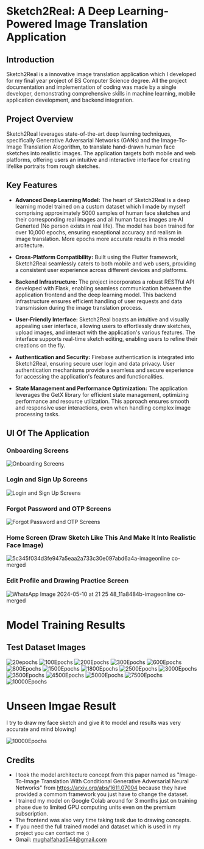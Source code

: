 # Sketch2Real: A Deep Learning-Powered Image Translation Application

## Introduction

Sketch2Real is a innovative image translation application which I developed for my final year project of BS Computer Science degree. All the project documentation and implementation of coding was made by a single developer, demonstrating comprehensive skills in machine learning, mobile application development, and backend integration.

## Project Overview

Sketch2Real leverages state-of-the-art deep learning techniques, specifically Generative Adversarial Networks (GANs) and the Image-To-Image Translation Alogorithm, to translate hand-drawn human face sketches into realistic images. The application targets both mobile and web platforms, offering users an intuitive and interactive interface for creating lifelike portraits from rough sketches.

## Key Features

- **Advanced Deep Learning Model:** The heart of Sketch2Real is a deep learning model trained on a custom dataset which I made by myself comprising approximately 5000 samples of human face sketches and their corresponding real images and all human faces images are AI Generted (No person exists in real life). The model has been trained for over 10,000 epochs, ensuring exceptional accuracy and realism in image translation. More epochs more accurate results in this model arcitecture.

- **Cross-Platform Compatibility:** Built using the Flutter framework, Sketch2Real seamlessly caters to both mobile and web users, providing a consistent user experience across different devices and platforms.

- **Backend Infrastructure:** The project incorporates a robust RESTful API developed with Flask, enabling seamless communication between the application frontend and the deep learning model. This backend infrastructure ensures efficient handling of user requests and data transmission during the image translation process.

- **User-Friendly Interface:** Sketch2Real boasts an intuitive and visually appealing user interface, allowing users to effortlessly draw sketches, upload images, and interact with the application's various features. The interface supports real-time sketch editing, enabling users to refine their creations on the fly.

- **Authentication and Security:** Firebase authentication is integrated into Sketch2Real, ensuring secure user login and data privacy. User authentication mechanisms provide a seamless and secure experience for accessing the application's features and functionalities.

- **State Management and Performance Optimization:** The application leverages the GetX library for efficient state management, optimizing performance and resource utilization. This approach ensures smooth and responsive user interactions, even when handling complex image processing tasks.

## UI Of The Application

### Onboarding Screens
![Onboarding Screens](https://github.com/offfahad/Sketch2Real/assets/19569802/4cca1b84-f585-40f9-bbe8-0cb3f3b99f6f)

### Login and Sign Up Screens
![Login and Sign Up Screens](https://github.com/offfahad/Sketch2Real/assets/19569802/c4628f56-b374-42ff-8905-5cf7cf87d512)

### Forgot Password and OTP Screens
![Forgot Password and OTP Screens](https://github.com/offfahad/Sketch2Real/assets/19569802/0ed24d83-ed26-4826-a153-60b3cadfe1c5)

### Home Screen (Draw Sketch Like This And Make It Into Realistic Face Image)
![5c345f034d3fe947a5eaa2a733c30e097abd6a4a-imageonline co-merged](https://github.com/offfahad/Sketch2Real/assets/19569802/c4a8d275-dc01-4a2b-8737-66f1ed49dd55)

### Edit Profile and Drawing Practice Screen
![WhatsApp Image 2024-05-10 at 21 25 48_11a8484b-imageonline co-merged](https://github.com/offfahad/Sketch2Real/assets/19569802/b061e606-4cf2-4dc1-916f-8d6fb4c4acc3)

# Model Training Results
## Test Dataset Images
![20epochs](https://github.com/offfahad/Sketch2Real-FYP/assets/19569802/d2c7c5c3-b84f-4b6d-85d4-af038df273bf)
![100Epochs](https://github.com/offfahad/Sketch2Real-FYP/assets/19569802/93465c02-604f-4ddb-a95d-9ce4eb939482)
![200Epochs](https://github.com/offfahad/Sketch2Real-FYP/assets/19569802/d65c7f5b-70ec-4963-9b1e-077836743bab)
![300Epochs](https://github.com/offfahad/Sketch2Real-FYP/assets/19569802/3920b432-53f1-40f9-9142-43dff2e3fd6a)
![600Epochs](https://github.com/offfahad/Sketch2Real-FYP/assets/19569802/479b5a12-6570-411e-abb8-f546c85890eb)
![800Epochs](https://github.com/offfahad/Sketch2Real-FYP/assets/19569802/2b8de586-c910-491a-99cf-584db54c4879)
![1500Epochs](https://github.com/offfahad/Sketch2Real-FYP/assets/19569802/c63d6cc8-3d05-45b4-9293-73381bc75f4c)
![1800Epochs](https://github.com/offfahad/Sketch2Real-FYP/assets/19569802/efff6cb5-cacb-423e-8320-a0768a7fd7ac)
![2500Epochs](https://github.com/offfahad/Sketch2Real-FYP/assets/19569802/5e80456d-be76-40f7-954d-9b47cb03eeaa)
![3000Epochs](https://github.com/offfahad/Sketch2Real-FYP/assets/19569802/4a23497b-e50b-49eb-85fb-6ec7852b1bde)
![3500Epochs](https://github.com/offfahad/Sketch2Real-FYP/assets/19569802/47118745-50d0-44f1-908c-6db48103f4dd)
![4500Epochs](https://github.com/offfahad/Sketch2Real-FYP/assets/19569802/2f649eec-1617-485f-a599-84a701f91385)
![5000Epochs](https://github.com/offfahad/Sketch2Real-FYP/assets/19569802/771895cf-fd73-44ef-8829-6300011d9ec5)
![7500Epochs](https://github.com/offfahad/human-face-sketch-to-real/assets/19569802/60a0f06d-b891-417e-b355-9f1ebb4ddf46)
![10000Epochs](https://github.com/offfahad/human-face-sketch-to-real/assets/19569802/50b7014a-cd50-4e78-9a22-f9ff517c0120)

# Unseen Imgae Result
I try to draw my face sketch and give it to model and results was very accurate and mind blowing!

![10000Epochs](https://github.com/offfahad/Sketch2Real-FYP/assets/19569802/f5a4e116-b28e-40a6-b2be-5c2e6fe7637f)

## Credits
- I took the model architecture concept from this paper named as "Image-To-Image Translation With Conditional Generative Adversarial Neural Networks" from https://arxiv.org/abs/1611.07004 because they have provided a commom framework you just have to change the dataset.
-  I trained my model on Google Colab around for 3 months just on training phase due to limited GPU computing units even on the premium subscription.
-  The frontend was also very time taking task due to drawing concepts.
-  If you need the full trained model and dataset which is used in my project you can contact me :)
-  Gmail: mughalfahad544@gmail.com
